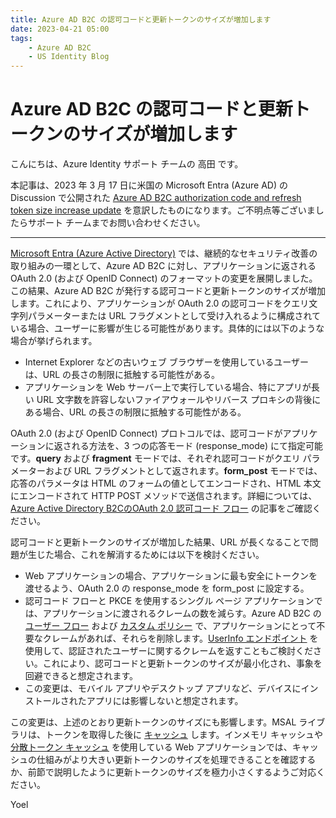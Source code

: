 ```yaml
---
title: Azure AD B2C の認可コードと更新トークンのサイズが増加します
date: 2023-04-21 05:00
tags:
    - Azure AD B2C
    - US Identity Blog
---
```


# Azure AD B2C の認可コードと更新トークンのサイズが増加します

こんにちは、Azure Identity サポート チームの 高田 です。

本記事は、2023 年 3 月 17 日に米国の Microsoft Entra (Azure AD) の Discussion で公開された [Azure AD B2C authorization code and refresh token size increase update](https://techcommunity.microsoft.com/t5/microsoft-entra-azure-ad/azure-ad-b2c-authorization-code-and-refresh-token-size-increase/m-p/3770890) を意訳したものになります。ご不明点等ございましたらサポート チームまでお問い合わせください。

---

[Microsoft Entra (Azure Active Directory)](https://www.microsoft.com/ja-jp/security/business/identity-access/azure-active-directory-external-identities) では、継続的なセキュリティ改善の取り組みの一環として、Azure AD B2C に対し、アプリケーションに返される OAuth 2.0 (および OpenID Connect) のフォーマットの変更を展開しました。この結果、Azure AD B2C が発行する認可コードと更新トークンのサイズが増加します。これにより、アプリケーションが OAuth 2.0 の認可コードをクエリ文字列パラメーターまたは URL フラグメントとして受け入れるように構成されている場合、ユーザーに影響が生じる可能性があります。具体的には以下のような場合が挙げられます。

- Internet Explorer などの古いウェブ ブラウザーを使用しているユーザーは、URL の長さの制限に抵触する可能性がある。
- アプリケーションを Web サーバー上で実行している場合、特にアプリが長い URL 文字数を許容しないファイアウォールやリバース プロキシの背後にある場合、URL の長さの制限に抵触する可能性がある。

OAuth 2.0 (および OpenID Connect) プロトコルでは、認可コードがアプリケーションに返される方法を、3 つの応答モード (response_mode) にて指定可能です。**query** および **fragment** モードでは、それぞれ認可コードがクエリ パラメーターおよび URL フラグメントとして返されます。**form_post** モードでは、応答のパラメータは HTML のフォームの値としてエンコードされ、HTML 本文にエンコードされて HTTP POST メソッドで送信されます。詳細については、[Azure Active Directory B2CのOAuth 2.0 認可コード フロー](https://learn.microsoft.com/ja-jp/azure/active-directory-b2c/authorization-code-flow) の記事をご確認ください。

認可コードと更新トークンのサイズが増加した結果、URL が長くなることで問題が生じた場合、これを解消するためには以下を検討ください。

- Web アプリケーションの場合、アプリケーションに最も安全にトークンを渡せるよう、OAuth 2.0 の response_mode を form_post に設定する。
- 認可コード フローと PKCE を使用するシングル ページ アプリケーションでは、アプリケーションに渡されるクレームの数を減らす。Azure AD B2C の [ユーザー フロー](https://learn.microsoft.com/ja-jp/azure/active-directory-b2c/configure-user-input?pivots=b2c-user-flow#provide-optional-claims-to-your-app) および [カスタム ポリシー](https://learn.microsoft.com/ja-jp/azure/active-directory-b2c/configure-user-input?pivots=b2c-custom-policy#include-a-claim-in-the-token) で、アプリケーションにとって不要なクレームがあれば、それらを削除します。[UserInfo エンドポイント](https://learn.microsoft.com/ja-jp/azure/active-directory-b2c/userinfo-endpoint?pivots=b2c-custom-policy) を使用して、認証されたユーザーに関するクレームを返すこともご検討ください。これにより、認可コードと更新トークンのサイズが最小化され、事象を回避できると想定されます。
- この変更は、モバイル アプリやデスクトップ アプリなど、デバイスにインストールされたアプリには影響しないと想定されます。

この変更は、上述のとおり更新トークンのサイズにも影響します。MSAL ライブラリは、トークンを取得した後に [キャッシュ](https://learn.microsoft.com/ja-jp/azure/active-directory/develop/msal-acquire-cache-tokens) します。インメモリ キャッシュや [分散トークン キャッシュ](https://learn.microsoft.com/ja-jp/azure/active-directory/develop/msal-net-token-cache-serialization?tabs=aspnet#distributed-token-caches) を使用している Web アプリケーションでは、キャッシュの仕組みがより大きい更新トークンのサイズを処理できることを確認するか、前節で説明したように更新トークンのサイズを極力小さくするようご対応ください。

Yoel
